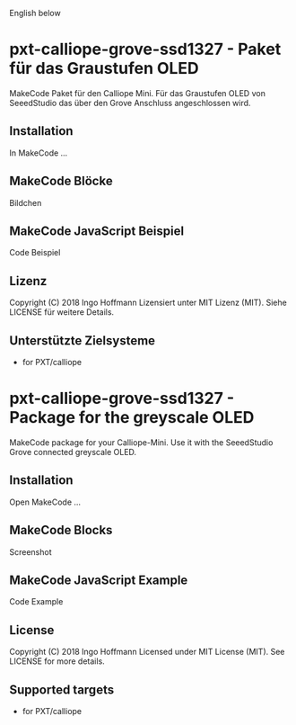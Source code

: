 English below
# pxt-calliope-grove-ssd1327 - Paket für das Graustufen OLED
MakeCode Paket für den Calliope Mini. Für das Graustufen OLED von SeeedStudio das über den Grove Anschluss angeschlossen wird.
## Installation
In MakeCode ...
## MakeCode Blöcke
Bildchen
## MakeCode JavaScript Beispiel
Code Beispiel
## Lizenz
Copyright (C) 2018 Ingo Hoffmann
Lizensiert unter MIT Lizenz (MIT). Siehe LICENSE für weitere Details.
## Unterstützte Zielsysteme
* for PXT/calliope

# pxt-calliope-grove-ssd1327 - Package for the greyscale OLED
MakeCode package for your Calliope-Mini. Use it with the SeeedStudio Grove connected greyscale OLED.
## Installation
Open MakeCode ...
## MakeCode Blocks
Screenshot
## MakeCode JavaScript Example
Code Example
## License
Copyright (C) 2018 Ingo Hoffmann
Licensed under MIT License (MIT). See LICENSE for more details.
## Supported targets
* for PXT/calliope
